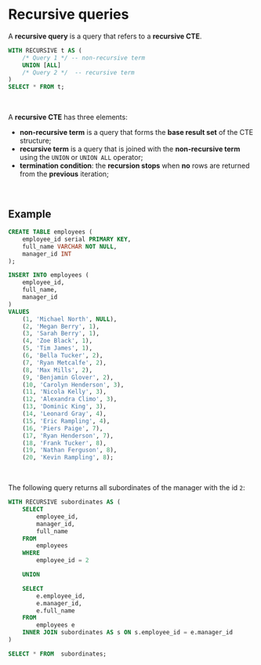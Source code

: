 # Recursive queries
A **recursive query** is a query that refers to a **recursive CTE**.<br>

```sql
WITH RECURSIVE t AS (
    /* Query 1 */ -- non-recursive term
    UNION [ALL]
    /* Query 2 */  -- recursive term
)
SELECT * FROM t;
```

<br>

A **recursive CTE** has three elements:
- **non-recursive term** is a query that forms the **base result set** of the CTE structure;
- **recursive term** is a query that is joined with the **non-recursive term** using the `UNION` or `UNION ALL` operator;
- **termination condition**: the **recursion stops** when **no** rows are returned from the **previous** iteration;

<br>

## Example
```sql
CREATE TABLE employees (
    employee_id serial PRIMARY KEY,
    full_name VARCHAR NOT NULL,
    manager_id INT
);

INSERT INTO employees (
    employee_id,
    full_name,
    manager_id
)
VALUES
    (1, 'Michael North', NULL),
    (2, 'Megan Berry', 1),
    (3, 'Sarah Berry', 1),
    (4, 'Zoe Black', 1),
    (5, 'Tim James', 1),
    (6, 'Bella Tucker', 2),
    (7, 'Ryan Metcalfe', 2),
    (8, 'Max Mills', 2),
    (9, 'Benjamin Glover', 2),
    (10, 'Carolyn Henderson', 3),
    (11, 'Nicola Kelly', 3),
    (12, 'Alexandra Climo', 3),
    (13, 'Dominic King', 3),
    (14, 'Leonard Gray', 4),
    (15, 'Eric Rampling', 4),
    (16, 'Piers Paige', 7),
    (17, 'Ryan Henderson', 7),
    (18, 'Frank Tucker', 8),
    (19, 'Nathan Ferguson', 8),
    (20, 'Kevin Rampling', 8);
```

<br>

The following query returns all subordinates of the manager with the id `2`:
```sql
WITH RECURSIVE subordinates AS (
    SELECT
        employee_id,
        manager_id,
        full_name
    FROM
        employees
    WHERE
        employee_id = 2

    UNION

    SELECT
        e.employee_id,
        e.manager_id,
        e.full_name
    FROM
        employees e
    INNER JOIN subordinates AS s ON s.employee_id = e.manager_id
)

SELECT * FROM  subordinates;
```